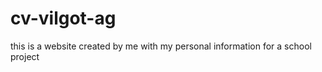 # cv-vilgot-ag

this is a website created by me with my personal information for a school project
 

